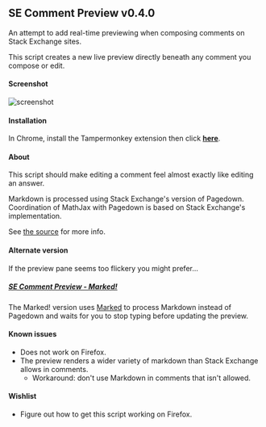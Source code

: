 ## SE Comment Preview v0.4.0

An attempt to add real-time previewing when composing comments on Stack Exchange sites.

This script creates a new live preview directly beneath any comment you compose or edit.

#### Screenshot

![screenshot](../../raw/master/screenshot.png)

#### Installation

In Chrome, install the Tampermonkey extension then click **[here](../../raw/master/comment-preview.user.js)**.

#### About

This script should make editing a comment feel almost exactly like editing an answer.

Markdown is processed using Stack Exchange's version of Pagedown. Coordination of MathJax with Pagedown is based on Stack Exchange's implementation.

See [the source](MJPDEditing.js) for more info.

#### Alternate version

If the preview pane seems too flickery you might prefer...

##### [SE Comment Preview - Marked!](../../tree/marked-for-markdown)

The Marked! version uses [Marked](../../../../chjj/marked) to process Markdown instead of Pagedown and waits for you to stop typing before updating the preview.

#### Known issues
- Does not work on Firefox.
- The preview renders a wider variety of markdown than Stack Exchange allows in comments.
    - Workaround: don't use Markdown in comments that isn't allowed.

#### Wishlist
- Figure out how to get this script working on Firefox.
